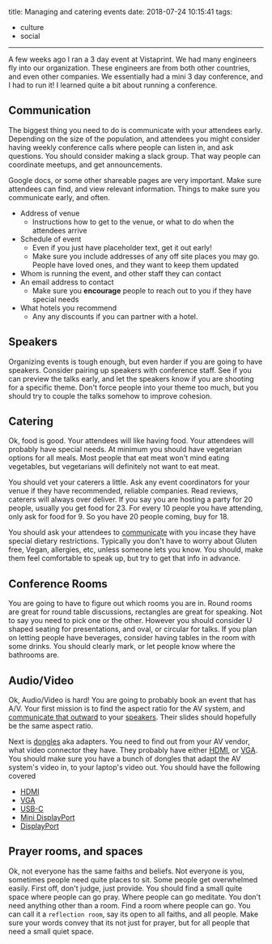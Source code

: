 title: Managing and catering events
date: 2018-07-24 10:15:41
tags:
- culture
- social
---

A few weeks ago I ran a 3 day event at Vistaprint. We had many engineers fly into our organization. These engineers are from both other countries, and even other companies. We essentially had a mini 3 day conference, and I had to run it! I learned quite a bit about running a conference.

<!-- more -->
<!-- toc -->

## Communication

The biggest thing you need to do is communicate with your attendees early. Depending on the size of the population, and attendees you might consider having weekly conference calls where people can listen in, and ask questions. You should consider making a slack group. That way people can coordinate meetups, and get announcements.

Google docs, or some other shareable pages are very important. Make sure attendees can find, and view relevant information. Things to make sure you communicate early, and often.

* Address of venue
  * Instructions how to get to the venue, or what to do when the attendees arrive
* Schedule of event
  * Even if you just have placeholder text, get it out early!
  * Make sure you include addresses of any off site places you may go. People have loved ones, and they want to keep them updated
* Whom is running the event, and other staff they can contact
* An email address to contact
  * Make sure you **encourage** people to reach out to you if they have special needs
* What hotels you recommend
  * Any any discounts if you can partner with a hotel.

## Speakers

Organizing events is tough enough, but even harder if you are going to have speakers. Consider pairing up speakers with conference staff. See if you can preview the talks early, and let the speakers know if you are shooting for a specific theme. Don't force people into your theme too much, but you should try to couple the talks somehow to improve cohesion.

## Catering

Ok, food is good. Your attendees will like having food. Your attendees will probably have special needs. At minimum you should have vegetarian options for all meals. Most people that eat meat won't mind eating vegetables, but vegetarians will definitely not want to eat meat.

You should vet your caterers a little. Ask any event coordinators for your venue if they have recommended, reliable companies. Read reviews, caterers will always over deliver. If you say you are hosting a party for 20 people, usually you get food for 23. For every 10 people you have attending, only ask for food for 9. So you have 20 people coming, buy for 18. 

You should ask your attendees to [communicate](#Communicate) with you incase they have special dietary restrictions. Typically you don't have to worry about Gluten free, Vegan, allergies, etc, unless someone lets you know. You should, make them feel comfortable to speak up, but try to get that info in advance.

## Conference Rooms

You are going to have to figure out which rooms you are in. Round rooms are great for round table discussions, rectangles are great for speaking. Not to say you need to pick one or the other. However you should consider U shaped seating for presentations, and oval, or circular for talks. If you plan on letting people have beverages, consider having tables in the room with some drinks. You should clearly mark, or let people know where the bathrooms are.

## Audio/Video

Ok, Audio/Video is hard! You are going to probably book an event that has A/V. Your first mission is to find the aspect ratio for the AV system, and [communicate that outward](#Communication) to your [speakers](#Speakers). Their slides should hopefully be the same aspect ratio. 

Next is [dongles](https://en.wikipedia.org/wiki/Dongle) aka adapters. You need to find out from your AV vendor, what video connector they have. They probably have either [HDMI](https://en.wikipedia.org/wiki/HDMI), or [VGA](https://en.wikipedia.org/wiki/VGA_connector). You should make sure you have a bunch of dongles that adapt the AV system's video in, to your laptop's video out. You should have the following covered

* [HDMI](https://en.wikipedia.org/wiki/HDMI)
* [VGA](https://en.wikipedia.org/wiki/VGA_connector)
* [USB-C](https://en.wikipedia.org/wiki/USB-C)
* [Mini DisplayPort](https://en.wikipedia.org/wiki/Mini_DisplayPort)
* [DisplayPort](https://en.wikipedia.org/wiki/DisplayPort)

## Prayer rooms, and spaces

Ok, not everyone has the same faiths and beliefs. Not everyone is you, sometimes people need quite places to sit. Some people get overwhelmed easily. First off, don't judge, just provide. You should find a small quite space where people can go pray. Where people can go meditate. You don't need anything other than a room. Find a room where people can go. You can call it a `reflection room`, say its open to all faiths, and all people. Make sure your words convey that its not just for prayer, but for all people that need a small quiet space. 

